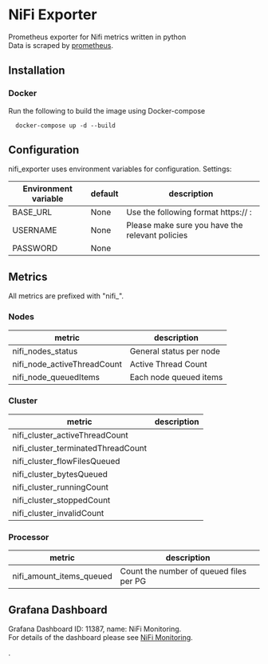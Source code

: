 # NiFi Exporter

Prometheus exporter for Nifi metrics written in python  
Data is scraped by [prometheus](https://prometheus.io).

## Installation

### Docker 

Run the following to build the image using Docker-compose

      docker-compose up -d --build
 
## Configuration

nifi_exporter uses environment variables for configuration.
Settings:

Environment variable|default|description
--------------------|-------|------------
BASE_URL|None| Use the following format https:// <Nifi Domain> : <Cluster port>
USERNAME|None|Please make sure you have the relevant policies 
PASSWORD|None|
  
  
## Metrics

All metrics are prefixed with "nifi_".


### Nodes
metric | description
-------| ------------
nifi_nodes_status| General status per node
nifi_node_activeThreadCount| Active Thread Count
nifi_node_queuedItems|Each node queued items

### Cluster
metric | description
-------| ------------
nifi_cluster_activeThreadCount |
nifi_cluster_terminatedThreadCount |
nifi_cluster_flowFilesQueued |
nifi_cluster_bytesQueued |
nifi_cluster_runningCount|
nifi_cluster_stoppedCount|
nifi_cluster_invalidCount|

### Processor
metric | description
-------| ------------
nifi_amount_items_queued | Count the number of queued files per PG


Grafana Dashboard
-------
Grafana Dashboard ID: 11387, name: NiFi Monitoring.  
For details of the dashboard please see [NiFi Monitoring](https://grafana.com/grafana/dashboards/11387).









.

